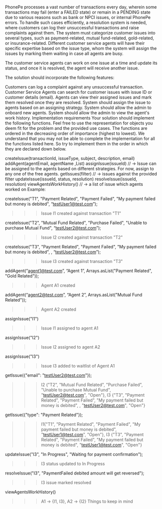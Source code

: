 PhonePe processes a vast number of transactions every day, wherein some transactions may fail (enter a FAILED state) or remain in a PENDING state due to various reasons such as bank or NPCI issues, or internal PhonePe errors. To handle such cases efficiently, a resolution system is needed, where customers can log their unsuccessful transactions and raise complaints against them.
The system must categorize customer issues into several types, such as payment-related, mutual fund-related, gold-related, or insurance-related. Different customer service agents will have their specific expertise based on the issue type, whom the system will assign the issues by marking them waiting in case all agents are busy.

The customer service agents can work on one issue at a time and update its status, and once it is resolved, the agent will receive another issue.

The solution should incorporate the following features:

Customers can log a complaint against any unsuccessful transaction.
Customer Service Agents can search for customer issues with issue ID or customer details (email).
Agents can view their assigned issues and mark them resolved once they are resolved.
System should assign the issue to agents based on an assigning strategy.
System should allow the admin to onboard new agents.
System should allow the admin to view the agent's work history.
Implementation requirements
Your solution should implement the following functions. Feel free to use the representation for objects you deem fit for the problem and the provided use cases. The functions are ordered in the decreasing order of importance (highest to lowest). We understand that you may not be able to complete the implementation for all the functions listed here. So try to implement them in the order in which they are declared down below.

createIssue(transactionId, issueType, subject, description, email)
addAgent(agentEmail, agentName ,List<issueType>)
assignIssue(issueId) // -> Issue can be assigned to the agents based on different strategies. For now, assign to any one of the free agents.
getIssues(filter) // -> issues against the provided filter
updateIssue(issueId, status, resolution)
resolveIssue(issueId, resolution)
viewAgentsWorkHistory() // -> a list of issue which agents worked on
Example:

createIssue("T1", "Payment Related", "Payment Failed", "My payment failed but money is debited", “testUser1@test.com”);
>>> Issue I1 created against transaction "T1"

createIssue("T2", "Mutual Fund Related", "Purchase Failed", "Unable to purchase Mutual Fund", “testUser2@test.com”);
>>> Issue I2 created against transaction "T2"

createIssue("T3", "Payment Related", "Payment Failed", "My payment failed but money is debited", , “testUser2@test.com”);
>>> Issue I3 created against transaction "T3"

addAgent(“agent1@test.com”, “Agent 1”, Arrays.asList("Payment Related", "Gold Related"));
>>> Agent A1 created


addAgent(“agent2@test.com”, “Agent 2”, Arrays.asList("Mutual Fund Related"));
>>> Agent A2 created


assignIssue("I1")
>>> Issue I1 assigned to agent A1

assignIssue("I2")
>>> Issue I2 assigned to agent A2

assignIssue("I3")
>>> Issue I3 added to waitlist of Agent A1



getIssue({"email": "testUser2@test.com"});
>>> I2 {"T2", "Mutual Fund Related", "Purchase Failed", "Unable to purchase Mutual Fund", "testUser2@test.com", "Open"},
I3 {"T3", "Payment Related", "Payment Failed", "My payment failed but money is debited", , "testUser2@test.com", "Open"}

getIssue({"type": "Payment Related"});
>>> I1{"T1", "Payment Related", "Payment Failed", "My payment failed but money is debited", "testUser1@test.com", "Open"},
I3 {"T3", "Payment Related", "Payment Failed", "My payment failed but money is debited", "testUser1@test.com", "Open"}

updateIssue("I3", "In Progress", "Waiting for payment confirmation");
>>> I3 status updated to In Progress

resolveIssue("I3", "PaymentFailed debited amount will get reversed");
>>> I3 issue marked resolved


viewAgentsWorkHistory()
>>> A1 -> {I1, I3},
A2 -> {I2}
Things to keep in mind

